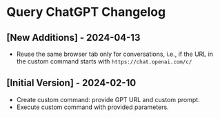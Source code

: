 # Query ChatGPT Changelog

## [New Additions] - 2024-04-13

- Reuse the same browser tab only for conversations, i.e., if the URL in the custom command starts
  with `https://chat.openai.com/c/`

## [Initial Version] - 2024-02-10

- Create custom command: provide GPT URL and custom prompt.
- Execute custom command with provided parameters.
